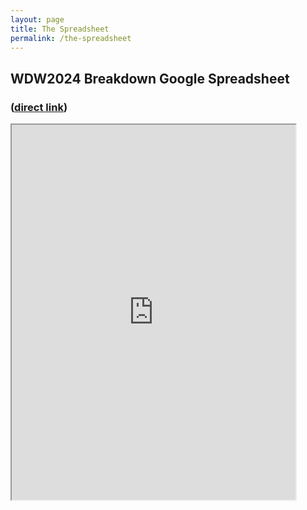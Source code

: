 ```yaml
---
layout: page
title: The Spreadsheet
permalink: /the-spreadsheet
---
```

<div class="not-prose">
    <h2>WDW2024 Breakdown Google Spreadsheet</h2> 
    <h3>(<a class="text-blue-500 no-underline hover:underline hover:text-blue-700 visited:text-purple-600" href="https://docs.google.com/spreadsheets/d/1__4hmLaXYXcJW_ZGTkygjhJ_8C207tNprnxfUS2hN9c/edit?usp=sharing">direct link</a>)</h3>
    <div >
        <iframe title="googleSheet" style="width: 90%; height: 600px;" src="https://docs.google.com/spreadsheets/d/e/2PACX-1vQK_cvUwWlx0Y_Cmws8fJxwv3jNu3Y7FvshG0ZDuJZWwWpVWRMmVw4BgvkawM2U3f7hnsK4iGTt5pze/pubhtml?widget=true&amp;headers=false"></iframe>
    </div>
</div>